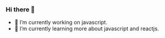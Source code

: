 ### Hi there 👋

- 🔭 I’m currently working on javascript.
- 🌱 I’m currently learning more about javascript and reactjs.
